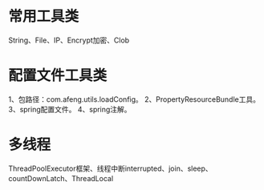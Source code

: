 # 常用工具类
String、File、IP、Encrypt加密、Clob
# 配置文件工具类
1、包路径：com.afeng.utils.loadConfig。  2、PropertyResourceBundle工具。  3、spring配置文件。  4、spring注解。
# 多线程
ThreadPoolExecutor框架、线程中断interrupted、join、sleep、countDownLatch、ThreadLocal

